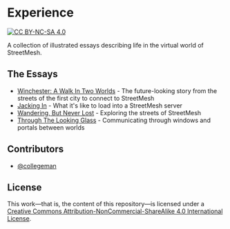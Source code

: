 # Experience

[![CC BY-NC-SA 4.0][cc-by-nc-sa-shield]][cc-by-nc-sa]

A collection of illustrated essays describing life in the virtual world of StreetMesh.

## The Essays

* [Winchester: A Walk In Two Worlds](/Essays/Winchester-A-Walk-In-Two-Worlds.md) - The future-looking story from the streets of the first city to connect to StreetMesh
* [Jacking In](/Essays/Jacking-In.md) - What it's like to load into a StreetMesh server
* [Wandering, But Never Lost](/Essays/Wandering-But-Never-Lost.md) - Exploring the streets of StreetMesh
* [Through The Looking Glass](/Essays/Through-The-Looking-Glass.md) - Communicating through windows and portals between worlds 

## Contributors

* [@collegeman](https://github.com/collegeman)

## License

This work—that is, the content of this repository—is licensed under a
[Creative Commons Attribution-NonCommercial-ShareAlike 4.0 International License][cc-by-nc-sa].

[cc-by-nc-sa]: http://creativecommons.org/licenses/by-nc-sa/4.0/
[cc-by-nc-sa-image]: https://licensebuttons.net/l/by-nc-sa/4.0/88x31.png
[cc-by-nc-sa-shield]: https://img.shields.io/badge/License-CC%20BY--NC--SA%204.0-lightgrey.svg
